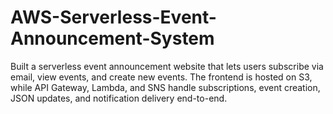# AWS-Serverless-Event-Announcement-System
Built a serverless event announcement website that lets users subscribe via email, view events, and create new events. The frontend is hosted on S3, while API Gateway, Lambda, and SNS handle subscriptions, event creation, JSON updates, and notification delivery end-to-end.

